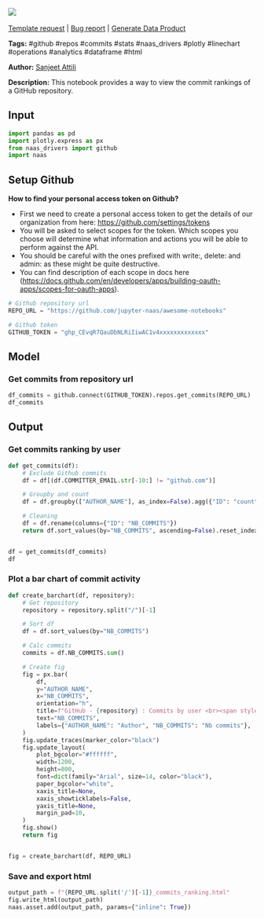 <a href="https://app.naas.ai/user-redirect/naas/downloader?url=https://raw.githubusercontent.com/jupyter-naas/awesome-notebooks/master/GitHub/GitHub_Get_commits_ranking_from_repository.ipynb" target="_parent"><img src="https://naasai-public.s3.eu-west-3.amazonaws.com/Open_in_Naas_Lab.svg"/></a><br><br><a href="https://github.com/jupyter-naas/awesome-notebooks/issues/new?assignees=&labels=&template=template-request.md&title=Tool+-+Action+of+the+notebook+">Template request</a> | <a href="https://github.com/jupyter-naas/awesome-notebooks/issues/new?assignees=&labels=bug&template=bug_report.md&title=GitHub+-+Get+commits+ranking+from+repository:+Error+short+description">Bug report</a> | <a href="https://app.naas.ai/user-redirect/naas/downloader?url=https://raw.githubusercontent.com/jupyter-naas/awesome-notebooks/master/Naas/Naas_Start_data_product.ipynb" target="_parent">Generate Data Product</a>

**Tags:** #github #repos #commits #stats #naas_drivers #plotly #linechart #operations #analytics #dataframe #html

**Author:** [Sanjeet Attili](https://www.linkedin.com/in/sanjeet-attili-760bab190/)

**Description:** This notebook provides a way to view the commit rankings of a GitHub repository.

## Input


```python
import pandas as pd
import plotly.express as px
from naas_drivers import github
import naas
```

## Setup Github
**How to find your personal access token on Github?**

- First we need to create a personal access token to get the details of our organization from here: https://github.com/settings/tokens
- You will be asked to select scopes for the token. Which scopes you choose will determine what information and actions you will be able to perform against the API.
- You should be careful with the ones prefixed with write:, delete: and admin: as these might be quite destructive.
- You can find description of each scope in docs here (https://docs.github.com/en/developers/apps/building-oauth-apps/scopes-for-oauth-apps).


```python
# Github repository url
REPO_URL = "https://github.com/jupyter-naas/awesome-notebooks"

# Github token
GITHUB_TOKEN = "ghp_CEvqR7QauDbNLRiIiwAC1v4xxxxxxxxxxxxx"
```

## Model

### Get commits from repository url


```python
df_commits = github.connect(GITHUB_TOKEN).repos.get_commits(REPO_URL)
df_commits
```

## Output

### Get commits ranking by user


```python
def get_commits(df):
    # Exclude Github commits
    df = df[(df.COMMITTER_EMAIL.str[-10:] != "github.com")]

    # Groupby and count
    df = df.groupby(["AUTHOR_NAME"], as_index=False).agg({"ID": "count"})

    # Cleaning
    df = df.rename(columns={"ID": "NB_COMMITS"})
    return df.sort_values(by="NB_COMMITS", ascending=False).reset_index(drop=True)


df = get_commits(df_commits)
df
```

### Plot a bar chart of commit activity


```python
def create_barchart(df, repository):
    # Get repository
    repository = repository.split("/")[-1]

    # Sort df
    df = df.sort_values(by="NB_COMMITS")

    # Calc commits
    commits = df.NB_COMMITS.sum()

    # Create fig
    fig = px.bar(
        df,
        y="AUTHOR_NAME",
        x="NB_COMMITS",
        orientation="h",
        title=f"GitHub - {repository} : Commits by user <br><span style='font-size: 13px;'>Total commits: {commits}</span>",
        text="NB_COMMITS",
        labels={"AUTHOR_NAME": "Author", "NB_COMMITS": "Nb commits"},
    )
    fig.update_traces(marker_color="black")
    fig.update_layout(
        plot_bgcolor="#ffffff",
        width=1200,
        height=800,
        font=dict(family="Arial", size=14, color="black"),
        paper_bgcolor="white",
        xaxis_title=None,
        xaxis_showticklabels=False,
        yaxis_title=None,
        margin_pad=10,
    )
    fig.show()
    return fig


fig = create_barchart(df, REPO_URL)
```

### Save and export html


```python
output_path = f"{REPO_URL.split('/')[-1]}_commits_ranking.html"
fig.write_html(output_path)
naas.asset.add(output_path, params={"inline": True})
```

